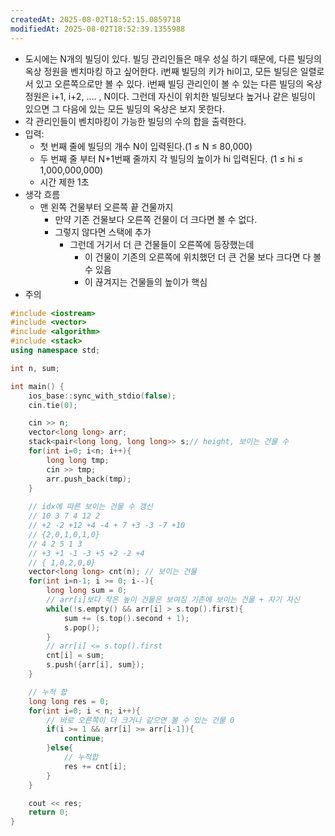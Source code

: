 ```yaml
---
createdAt: 2025-08-02T18:52:15.0859718
modifiedAt: 2025-08-02T18:52:39.1355988
---
```

- 도시에는 N개의 빌딩이 있다.
  빌딩 관리인들은 매우 성실 하기 때문에, 다른 빌딩의 옥상 정원을 벤치마킹 하고 싶어한다.
  i번째 빌딩의 키가 hi이고, 모든 빌딩은 일렬로 서 있고 오른쪽으로만 볼 수 있다.
  i번째 빌딩 관리인이 볼 수 있는 다른 빌딩의 옥상 정원은 i+1, i+2, .... , N이다.
  그런데 자신이 위치한 빌딩보다 높거나 같은 빌딩이 있으면 그 다음에 있는 모든 빌딩의 옥상은 보지 못한다.
- 각 관리인들이 벤치마킹이 가능한 빌딩의 수의 합을 출력한다.
- 입력: 
	- 첫 번째 줄에 빌딩의 개수 N이 입력된다.(1 ≤ N ≤ 80,000)
	- 두 번째 줄 부터 N+1번째 줄까지 각 빌딩의 높이가 hi 입력된다. (1 ≤ hi ≤ 1,000,000,000)
	- 시간 제한 1초
- 생각 흐름
	- 맨 왼쪽 건물부터 오른쪽 끝 건물까지 
		- 만약 기존 건물보다 오른쪽 건물이 더 크다면 볼 수 없다.
		- 그렇지 않다면 스택에 추가 
			- 그런데 거기서 더 큰 건물들이 오른쪽에 등장했는데
				- 이 건물이 기존의 오른쪽에 위치했던 더 큰 건물 보다 크다면 다 볼 수 있음 
				- 이 끊겨지는 건물들의 높이가 핵심 
- 주의
	

``` c++
#include <iostream>
#include <vector>
#include <algorithm>
#include <stack>
using namespace std;

int n, sum;

int main() {
	ios_base::sync_with_stdio(false);
	cin.tie(0);

	cin >> n;
	vector<long long> arr;
	stack<pair<long long, long long>> s;// height, 보이는 건물 수
	for(int i=0; i<n; i++){
		long long tmp;
		cin >> tmp;
		arr.push_back(tmp);
	}
	
	// idx에 따른 보이는 건물 수 갱신
	// 10 3 7 4 12 2
	// +2 -2 +12 +4 -4 + 7 +3 -3 -7 +10
	// {2,0,1,0,1,0}
	// 4 2 5 1 3
	// +3 +1 -1 -3 +5 +2 -2 +4
	// { 1,0,2,0,0}
	vector<long long> cnt(n); // 보이는 건물
	for(int i=n-1; i >= 0; i--){
		long long sum = 0;
		// arr[i]보다 작은 높이 건물은 보여짐 기존에 보이는 건물 + 자기 자신 
		while(!s.empty() && arr[i] > s.top().first){
			sum += (s.top().second + 1);
			s.pop();
		}
		// arr[i] <= s.top().first 
		cnt[i] = sum;
		s.push({arr[i], sum});
	}

	// 누적 합
	long long res = 0;
	for(int i=0; i < n; i++){
		// 바로 오른쪽이 더 크거나 같으면 볼 수 있는 건물 0
		if(i >= 1 && arr[i] >= arr[i-1]){
			continue;
		}else{
			// 누적합
			res += cnt[i];
		}
	}

	cout << res;
	return 0;
}

```
